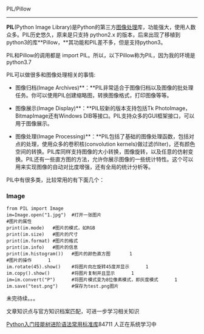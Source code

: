 PIL/Pillow
----------

**PIL**(Python Image Library)是Python的第三方[图像处理](https://so.csdn.net/so/search?q=%E5%9B%BE%E5%83%8F%E5%A4%84%E7%90%86&spm=1001.2101.3001.7020)库，功能强大，使用人数众多。PIL历史悠久，原来是只支持 python2.x 的版本，后来出现了移植到python3的库**Pillow，**其功能和PIL差不多，但是支持python3。

PIL和Pillow的调用都是 import PIL。所以，以下Pillow称为PIL，因为我的环境是python3.7

PIL可以做很多和图像处理相关的事情:

*   图像归档(Image Archives)**：**PIL非常适合于图像归档以及图像的批处理任务。你可以使用PIL创建缩略图，转换图像格式，打印图像等等。
*   图像展示(Image Display)**：**PIL较新的版本支持包括Tk PhotoImage，BitmapImage还有Windows DIB等接口。PIL支持众多的GUI框架接口，可以用于图像展示。
*   图像处理(Image Processing)**：**PIL包括了基础的图像处理函数，包括对点的处理，使用众多的卷积核(convolution kernels)做过滤(filter)，还有颜色空间的转换。PIL库同样支持图像的大小转换，图像旋转，以及任意的仿射变换。PIL还有一些直方图的方法，允许你展示图像的一些统计特性。这个可以用来实现图像的自动对比度增强，还有全局的统计分析等。

PIL中有很多类，比较常用的有下面几个：

### Image

```
from PIL import Image      
im=Image.open("1.jpg")  #打开一张图片       
#图片的属性      
print(im.mode)   #图片的模式，如RGB      
print(im.size)   #图片的尺寸      
print(im.format) #图片的格式      
print(im.info)   #图片的信息      
print(im.histogram())   #图片的颜色直方图       1
#图片的操作      1
im.rotate(45).show()    #将图片向左旋转45度并显示      1
im.copy().show()        #将图片复制并且显示      1
im=im.convert("P")      #将图片模式变为8位像素模式，即灰度模式      1
im.save("test.png")     #保存为test.png图片
```


未完待续。。。

文章知识点与官方知识档案匹配，可进一步学习相关知识

[Python入门技能树](https://edu.csdn.net/skill/python/python-3-25)[进阶语法](https://edu.csdn.net/skill/python/python-3-25)[常用标准库](https://edu.csdn.net/skill/python/python-3-25)84711 人正在系统学习中